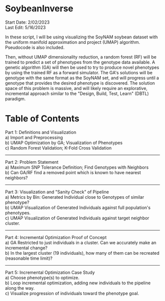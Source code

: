 # SoybeanInverse

Start Date: 2/02/2023 <br />
Last Edit: 5/16/2023

In these script, I will be using visualizing the SoyNAM soybean dataset 
with the uniform manifold approximation and project (UMAP) algorithm. Pseudocode is also included.

Then, without UMAP dimensionality reduction, a random forest (RF) will be trained to 
predict a set of phenotypes from the genotype data available. A genetic 
algorithm (GA) will then be used to try to produce novel phenotypes by using the
trained RF as a forward simulator. The GA's solutions will be genotype with the
same format as the SoyNAM set, and will progress until a genotype that provides
the desired phenotype is discovered. The solution space of this problem is
massive, and will likely require an explorative, incremental approach similar
to the "Design, Build, Test, Learn" (DBTL) paradigm.

# Table of Contents

Part 1: Definitions and Visualization <br />
a) Import and Preprocessing <br />
b) UMAP Optimization by GA; Visualization of Phenotypes <br />
c) Random Forest Validation; K-Fold Cross Validation <br />
_______________________________________________
Part 2: Problem Statement <br />
a) Maximum SNP Tolerance Definition; Find Genotypes with Neighbors <br />
b) Can GA/RF find a removed point which is known to have nearest neighbors? <br />
_______________________________________________
Part 3: Visualization and "Sanity Check" of Pipeline <br />
a) Metrics by Bin: Generated Individual close to Genotypes of similar phenotype? <br />
b) UMAP Visualization of Generated Individuals against full population's phenotypes. <br />
c) UMAP Visualization of Generated Individuals against target neighbor cluster. <br />
_______________________________________________
Part 4: Incremental Optimization Proof of Concept <br />
a) GA Restricted to just individuals in a cluster. Can we accurately make an incremental change? <br />
b) In the largest cluster (19 individuals), how many of them can be recreated (reasonable time limit)? <br />
_______________________________________________
Part 5: Incremental Optimization Case Study <br />
a) Choose phenotype(s) to optimize. <br />
b) Loop incremental optimization, adding new individuals to the pipeline along the way. <br />
c) Visualize progression of individuals toward the phenotype goal. <br />
